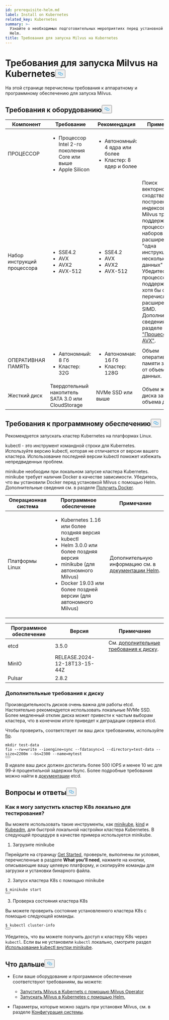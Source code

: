 ```yaml
---
id: prerequisite-helm.md
label: Install on Kubernetes
related_key: Kubernetes
summary: >-
  Узнайте о необходимых подготовительных мероприятиях перед установкой Milvus с
  Helm.
title: Требования для запуска Milvus на Kubernetes
---
```

<h1 id="Requirements-for-running-Milvus-on-Kubernetes" class="common-anchor-header">Требования для запуска Milvus на Kubernetes<button data-href="#Requirements-for-running-Milvus-on-Kubernetes" class="anchor-icon" translate="no">
      <svg translate="no"
        aria-hidden="true"
        focusable="false"
        height="20"
        version="1.1"
        viewBox="0 0 16 16"
        width="16"
      >
        <path
          fill="#0092E4"
          fill-rule="evenodd"
          d="M4 9h1v1H4c-1.5 0-3-1.69-3-3.5S2.55 3 4 3h4c1.45 0 3 1.69 3 3.5 0 1.41-.91 2.72-2 3.25V8.59c.58-.45 1-1.27 1-2.09C10 5.22 8.98 4 8 4H4c-.98 0-2 1.22-2 2.5S3 9 4 9zm9-3h-1v1h1c1 0 2 1.22 2 2.5S13.98 12 13 12H9c-.98 0-2-1.22-2-2.5 0-.83.42-1.64 1-2.09V6.25c-1.09.53-2 1.84-2 3.25C6 11.31 7.55 13 9 13h4c1.45 0 3-1.69 3-3.5S14.5 6 13 6z"
        ></path>
      </svg>
    </button></h1><p>На этой странице перечислены требования к аппаратному и программному обеспечению для запуска Milvus.</p>
<h2 id="Hardware-requirements" class="common-anchor-header">Требования к оборудованию<button data-href="#Hardware-requirements" class="anchor-icon" translate="no">
      <svg translate="no"
        aria-hidden="true"
        focusable="false"
        height="20"
        version="1.1"
        viewBox="0 0 16 16"
        width="16"
      >
        <path
          fill="#0092E4"
          fill-rule="evenodd"
          d="M4 9h1v1H4c-1.5 0-3-1.69-3-3.5S2.55 3 4 3h4c1.45 0 3 1.69 3 3.5 0 1.41-.91 2.72-2 3.25V8.59c.58-.45 1-1.27 1-2.09C10 5.22 8.98 4 8 4H4c-.98 0-2 1.22-2 2.5S3 9 4 9zm9-3h-1v1h1c1 0 2 1.22 2 2.5S13.98 12 13 12H9c-.98 0-2-1.22-2-2.5 0-.83.42-1.64 1-2.09V6.25c-1.09.53-2 1.84-2 3.25C6 11.31 7.55 13 9 13h4c1.45 0 3-1.69 3-3.5S14.5 6 13 6z"
        ></path>
      </svg>
    </button></h2><table>
<thead>
<tr><th>Компонент</th><th>Требование</th><th>Рекомендация</th><th>Примечание</th></tr>
</thead>
<tbody>
<tr><td>ПРОЦЕССОР</td><td><ul><li>Процессор Intel 2-го поколения Core или выше</li><li>Apple Silicon</li></ul></td><td><ul><li>Автономный: 4 ядра или более</li><li>Кластер: 8 ядер и более</li></ul></td><td></td></tr>
<tr><td>Набор инструкций процессора</td><td><ul><li>SSE4.2</li><li>AVX</li><li>AVX2</li><li>AVX-512</li></ul></td><td><ul><li>SSE4.2</li><li>AVX</li><li>AVX2</li><li>AVX-512</li></ul></td><td>Поиск векторного сходства и построение индексов в Milvus требуют поддержки процессором наборов расширений "одна инструкция - несколько данных" (SIMD). Убедитесь, что процессор поддерживает хотя бы одно из перечисленных расширений SIMD. Дополнительные сведения см. в разделе <a href="https://en.wikipedia.org/wiki/Advanced_Vector_Extensions#CPUs_with_AVX">"Процессоры с AVX"</a>.</td></tr>
<tr><td>ОПЕРАТИВНАЯ ПАМЯТЬ</td><td><ul><li>Автономный: 8 Гб</li><li>Кластер: 32G</li></ul></td><td><ul><li>Автономная: 16 Гб</li><li>Кластер: 128G</li></ul></td><td>Объем оперативной памяти зависит от объема данных.</td></tr>
<tr><td>Жесткий диск</td><td>Твердотельный накопитель SATA 3.0 или CloudStorage</td><td>NVMe SSD или выше</td><td>Объем жесткого диска зависит от объема данных.</td></tr>
</tbody>
</table>
<h2 id="Software-requirements" class="common-anchor-header">Требования к программному обеспечению<button data-href="#Software-requirements" class="anchor-icon" translate="no">
      <svg translate="no"
        aria-hidden="true"
        focusable="false"
        height="20"
        version="1.1"
        viewBox="0 0 16 16"
        width="16"
      >
        <path
          fill="#0092E4"
          fill-rule="evenodd"
          d="M4 9h1v1H4c-1.5 0-3-1.69-3-3.5S2.55 3 4 3h4c1.45 0 3 1.69 3 3.5 0 1.41-.91 2.72-2 3.25V8.59c.58-.45 1-1.27 1-2.09C10 5.22 8.98 4 8 4H4c-.98 0-2 1.22-2 2.5S3 9 4 9zm9-3h-1v1h1c1 0 2 1.22 2 2.5S13.98 12 13 12H9c-.98 0-2-1.22-2-2.5 0-.83.42-1.64 1-2.09V6.25c-1.09.53-2 1.84-2 3.25C6 11.31 7.55 13 9 13h4c1.45 0 3-1.69 3-3.5S14.5 6 13 6z"
        ></path>
      </svg>
    </button></h2><p>Рекомендуется запускать кластер Kubernetes на платформах Linux.</p>
<p>kubectl - это инструмент командной строки для Kubernetes. Используйте версию kubectl, которая не отличается от версии вашего кластера. Использование последней версии kubectl поможет избежать непредвиденных проблем.</p>
<p>minikube необходим при локальном запуске кластера Kubernetes. minikube требует наличия Docker в качестве зависимости. Убедитесь, что вы установили Docker перед установкой Milvus с помощью Helm. Дополнительные сведения см. в разделе <a href="https://docs.docker.com/get-docker">Получить Docker</a>.</p>
<table>
<thead>
<tr><th>Операционная система</th><th>Программное обеспечение</th><th>Примечание</th></tr>
</thead>
<tbody>
<tr><td>Платформы Linux</td><td><ul><li>Kubernetes 1.16 или более поздняя версия</li><li>kubectl</li><li>Helm 3.0.0 или более поздняя версия</li><li>minikube (для автономного Milvus)</li><li>Docker 19.03 или более поздней версии (для автономного Milvus)</li></ul></td><td>Дополнительную информацию см. в <a href="https://helm.sh/docs/">документации Helm</a>.</td></tr>
</tbody>
</table>
<table>
<thead>
<tr><th>Программное обеспечение</th><th>Версия</th><th>Примечание</th></tr>
</thead>
<tbody>
<tr><td>etcd</td><td>3.5.0</td><td>См. <a href="#Additional-disk-requirements">дополнительные требования к диску</a>.</td></tr>
<tr><td>MinIO</td><td>RELEASE.2024-12-18T13-15-44Z</td><td></td></tr>
<tr><td>Pulsar</td><td>2.8.2</td><td></td></tr>
</tbody>
</table>
<h3 id="Additional-disk-requirements" class="common-anchor-header">Дополнительные требования к диску</h3><p>Производительность дисков очень важна для работы etcd. Настоятельно рекомендуется использовать локальные NVMe SSD. Более медленный отклик диска может привести к частым выборам кластера, что в конечном итоге приведет к деградации сервиса etcd.</p>
<p>Чтобы проверить, соответствует ли ваш диск требованиям, используйте <a href="https://github.com/axboe/fio">fio</a>.</p>
<pre><code translate="no" class="language-bash"><span class="hljs-built_in">mkdir</span> test-data
fio --rw=write --ioengine=<span class="hljs-built_in">sync</span> --fdatasync=1 --directory=test-data --size=2200m --bs=2300 --name=mytest
<button class="copy-code-btn"></button></code></pre>
<p>В идеале ваш диск должен достигать более 500 IOPS и менее 10 мс для 99-й процентильной задержки fsync. Более подробные требования можно найти в <a href="https://etcd.io/docs/v3.5/op-guide/hardware/#disks">документации</a> etcd.</p>
<h2 id="FAQs" class="common-anchor-header">Вопросы и ответы<button data-href="#FAQs" class="anchor-icon" translate="no">
      <svg translate="no"
        aria-hidden="true"
        focusable="false"
        height="20"
        version="1.1"
        viewBox="0 0 16 16"
        width="16"
      >
        <path
          fill="#0092E4"
          fill-rule="evenodd"
          d="M4 9h1v1H4c-1.5 0-3-1.69-3-3.5S2.55 3 4 3h4c1.45 0 3 1.69 3 3.5 0 1.41-.91 2.72-2 3.25V8.59c.58-.45 1-1.27 1-2.09C10 5.22 8.98 4 8 4H4c-.98 0-2 1.22-2 2.5S3 9 4 9zm9-3h-1v1h1c1 0 2 1.22 2 2.5S13.98 12 13 12H9c-.98 0-2-1.22-2-2.5 0-.83.42-1.64 1-2.09V6.25c-1.09.53-2 1.84-2 3.25C6 11.31 7.55 13 9 13h4c1.45 0 3-1.69 3-3.5S14.5 6 13 6z"
        ></path>
      </svg>
    </button></h2><h3 id="How-can-I-start-a-K8s-cluster-locally-for-test-purposes" class="common-anchor-header">Как я могу запустить кластер K8s локально для тестирования?</h3><p>Вы можете использовать такие инструменты, как <a href="https://minikube.sigs.k8s.io/docs/">minikube</a>, <a href="https://kind.sigs.k8s.io/">kind</a> и <a href="https://kubernetes.io/docs/reference/setup-tools/kubeadm/">Kubeadm</a>, для быстрой локальной настройки кластера Kubernetes. В следующей процедуре в качестве примера используется minikube.</p>
<ol>
<li>Загрузите minikube</li>
</ol>
<p>Перейдите на страницу <a href="https://minikube.sigs.k8s.io/docs/start/">Get Started</a>, проверьте, выполнены ли условия, перечисленные в разделе <strong>What you'll need</strong>, нажмите на кнопки, описывающие вашу целевую платформу, и скопируйте команды для загрузки и установки бинарного файла.</p>
<ol start="2">
<li>Запуск кластера K8s с помощью minikube</li>
</ol>
<pre><code translate="no" class="language-shell"><span class="hljs-meta prompt_">$ </span><span class="language-bash">minikube start</span>
<button class="copy-code-btn"></button></code></pre>
<ol start="3">
<li>Проверка состояния кластера K8s</li>
</ol>
<p>Вы можете проверить состояние установленного кластера K8s с помощью следующей команды.</p>
<pre><code translate="no" class="language-shell"><span class="hljs-meta prompt_">$ </span><span class="language-bash">kubectl cluster-info</span>
<button class="copy-code-btn"></button></code></pre>
<div class="alert note">
<p>Убедитесь, что вы можете получить доступ к кластеру K8s через <code translate="no">kubectl</code>. Если вы не установили <code translate="no">kubectl</code> локально, смотрите раздел <a href="https://minikube.sigs.k8s.io/docs/handbook/kubectl/">Использование kubectl внутри minikube</a>.</p>
</div>
<h2 id="Whats-next" class="common-anchor-header">Что дальше<button data-href="#Whats-next" class="anchor-icon" translate="no">
      <svg translate="no"
        aria-hidden="true"
        focusable="false"
        height="20"
        version="1.1"
        viewBox="0 0 16 16"
        width="16"
      >
        <path
          fill="#0092E4"
          fill-rule="evenodd"
          d="M4 9h1v1H4c-1.5 0-3-1.69-3-3.5S2.55 3 4 3h4c1.45 0 3 1.69 3 3.5 0 1.41-.91 2.72-2 3.25V8.59c.58-.45 1-1.27 1-2.09C10 5.22 8.98 4 8 4H4c-.98 0-2 1.22-2 2.5S3 9 4 9zm9-3h-1v1h1c1 0 2 1.22 2 2.5S13.98 12 13 12H9c-.98 0-2-1.22-2-2.5 0-.83.42-1.64 1-2.09V6.25c-1.09.53-2 1.84-2 3.25C6 11.31 7.55 13 9 13h4c1.45 0 3-1.69 3-3.5S14.5 6 13 6z"
        ></path>
      </svg>
    </button></h2><ul>
<li><p>Если ваше оборудование и программное обеспечение соответствуют требованиям, вы можете:</p>
<ul>
<li><a href="/docs/ru/install_cluster-milvusoperator.md">Запустить Milvus в Kubernets с помощью Milvus Operator</a></li>
<li><a href="/docs/ru/install_cluster-helm.md">Запускать Milvus в Kubernetes с помощью Helm.</a></li>
</ul></li>
<li><p>Параметры, которые можно задать при установке Milvus, см. в разделе <a href="/docs/ru/system_configuration.md">Конфигурация системы</a>.</p></li>
</ul>
